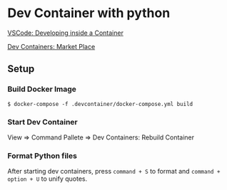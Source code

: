 # Dev Container with python

[VSCode: Developing inside a Container](https://code.visualstudio.com/docs/devcontainers/containers)

[Dev Containers: Market Place](https://marketplace.visualstudio.com/items?itemName=ms-vscode-remote.remote-containers)

## Setup

### Build Docker Image
```sh-sesseion
$ docker-compose -f .devcontainer/docker-compose.yml build
```

### Start Dev Container
View => Command Pallete => Dev Containers: Rebuild Container


### Format Python files
After starting dev containers, press `command + S` to format and `command + option + U` to unify quotes.
